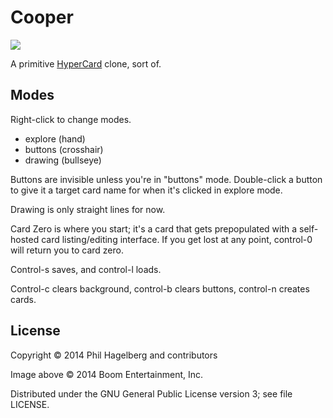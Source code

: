 # Cooper

<img src="http://p.hagelb.org/cooper.jpg" />

A primitive [HyperCard](http://www.loper-os.org/?p=568) clone, sort of.

## Modes

Right-click to change modes.

* explore (hand)
* buttons (crosshair)
* drawing (bullseye)

Buttons are invisible unless you're in "buttons" mode. Double-click a
button to give it a target card name for when it's clicked in explore mode.

Drawing is only straight lines for now.

Card Zero is where you start; it's a card that gets prepopulated with
a self-hosted card listing/editing interface. If you get lost at any
point, control-0 will return you to card zero.

Control-s saves, and control-l loads.

Control-c clears background, control-b clears buttons, control-n creates cards.

## License

Copyright © 2014 Phil Hagelberg and contributors

Image above © 2014 Boom Entertainment, Inc.

Distributed under the GNU General Public License version 3; see file LICENSE.
